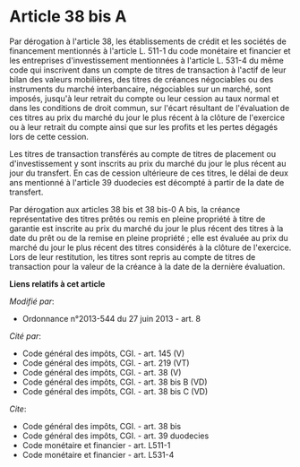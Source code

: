 # Article 38 bis A

Par dérogation à l'article 38, les établissements de crédit et les sociétés de financement mentionnés à l'article L. 511-1 du
code monétaire et financier et les entreprises d'investissement mentionnées à l'article L. 531-4 du même code qui inscrivent
dans un compte de titres de transaction à l'actif de leur bilan des valeurs mobilières, des titres de créances négociables ou
des instruments du marché interbancaire, négociables sur un marché, sont imposés, jusqu'à leur retrait du compte ou leur
cession au taux normal et dans les conditions de droit commun, sur l'écart résultant de l'évaluation de ces titres au prix du
marché du jour le plus récent à la clôture de l'exercice ou à leur retrait du compte ainsi que sur les profits et les pertes
dégagés lors de cette cession. 

Les titres de transaction transférés au compte de titres de placement ou d'investissement y sont inscrits au prix du marché
du jour le plus récent au jour du transfert. En cas de cession ultérieure de ces titres, le délai de deux ans mentionné à
l'article 39 duodecies est décompté à partir de la date de transfert. 

Par dérogation aux articles 38 bis et 38 bis-0 A bis, la créance représentative des titres prêtés ou remis en pleine
propriété à titre de garantie est inscrite au prix du marché du jour le plus récent des titres à la date du prêt ou de la
remise en pleine propriété ; elle est évaluée au prix du marché du jour le plus récent des titres considérés à la clôture de
l'exercice. Lors de leur restitution, les titres sont repris au compte de titres de transaction pour la valeur de la créance
à la date de la dernière évaluation.

**Liens relatifs à cet article**

_Modifié par_:

  - Ordonnance n°2013-544 du 27 juin 2013 - art. 8

_Cité par_:

  - Code général des impôts, CGI. - art. 145 (V)
  - Code général des impôts, CGI. - art. 219 (VT)
  - Code général des impôts, CGI. - art. 38 (V)
  - Code général des impôts, CGI. - art. 38 bis B (VD)
  - Code général des impôts, CGI. - art. 38 bis C (VD)

_Cite_:

  - Code général des impôts, CGI. - art. 38 bis
  - Code général des impôts, CGI. - art. 39 duodecies
  - Code monétaire et financier - art. L511-1
  - Code monétaire et financier - art. L531-4
